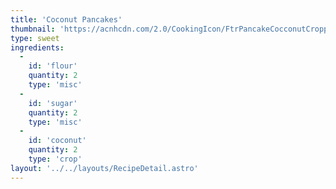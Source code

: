 ```yaml
---
title: 'Coconut Pancakes'
thumbnail: 'https://acnhcdn.com/2.0/CookingIcon/FtrPancakeCocconutCropped.png'
type: sweet
ingredients:
  -
    id: 'flour'
    quantity: 2
    type: 'misc'
  -
    id: 'sugar'
    quantity: 2
    type: 'misc'
  -
    id: 'coconut'
    quantity: 2
    type: 'crop'
layout: '../../layouts/RecipeDetail.astro'
---
```

